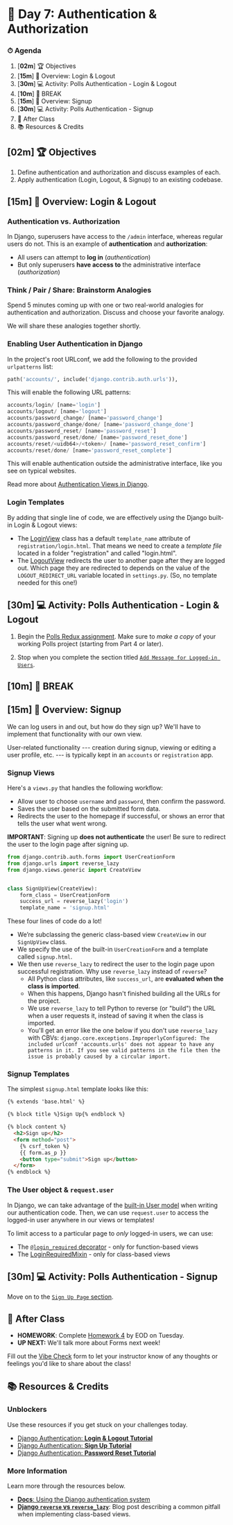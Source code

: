# 📜 Day 7: Authentication & Authorization

### ⏱ Agenda

1. [**02m**] 🏆 Objectives
1. [**15m**] 📖 Overview: Login & Logout
1. [**30m**] 💻 Activity: Polls Authentication - Login & Logout
1. [**10m**] 🌴 BREAK
1. [**15m**] 📖 Overview: Signup
1. [**30m**] 💻 Activity: Polls Authentication - Signup
1. 🌃 After Class
1. 📚 Resources & Credits

## [**02m**] 🏆 Objectives

1. Define authentication and authorization and discuss examples of each.
1. Apply authentication (Login, Logout, & Signup) to an existing codebase.

## [**15m**] 📖 Overview: Login & Logout

### Authentication vs. Authorization

In Django, superusers have access to the `/admin` interface, whereas regular users do not. This is an example of **authentication** and **authorization**:

- All users can attempt to **log in** (*authentication*)
- But only superusers **have access to** the administrative interface (*authorization*)

### Think / Pair / Share: Brainstorm Analogies

Spend 5 minutes coming up with one or two real-world analogies for authentication and authorization. Discuss and choose your favorite analogy.

We will share these analogies together shortly.

### Enabling User Authentication in Django

<!-- NOTE: add section on request.user -->

In the project's root URLconf, we add the following to the provided `urlpatterns` list:

```python
path('accounts/', include('django.contrib.auth.urls')),
```

This will enable the following URL patterns:

```python
accounts/login/ [name='login']
accounts/logout/ [name='logout']
accounts/password_change/ [name='password_change']
accounts/password_change/done/ [name='password_change_done']
accounts/password_reset/ [name='password_reset']
accounts/password_reset/done/ [name='password_reset_done']
accounts/reset/<uidb64>/<token>/ [name='password_reset_confirm']
accounts/reset/done/ [name='password_reset_complete']
```

This will enable authentication outside the administrative interface, like you see on typical websites.

Read more about [Authentication Views in Django](https://docs.djangoproject.com/en/2.2/topics/auth/default/#module-django.contrib.auth.views).

### Login Templates

By adding that single line of code, we are effectively _using_ the Django built-in Login & Logout views:

- The [LoginView](https://github.com/django/django/blob/master/django/contrib/auth/views.py#L40) class has a default `template_name` attribute of `registration/login.html`. That means we need to create a _template file_ located in a folder "registration" and called "login.html".
- The [LogoutView](https://github.com/django/django/blob/master/django/contrib/auth/views.py#L107) redirects the user to another page after they are logged out. Which page they are redirected to depends on the value of the `LOGOUT_REDIRECT_URL` variable located in `settings.py`. (So, no template needed for this one!)

## [**30m**] 💻 Activity: Polls Authentication - Login & Logout

1. Begin the [Polls Redux assignment](Projects/04-polls-redux). Make sure to _make a copy_ of your working Polls project (starting from Part 4 or later).

2. Stop when you complete the section titled [`Add Message for Logged-in Users`](Projects/04-polls-redux?id=add-message-for-logged-in-users-10-points).

## [**10m**] 🌴 BREAK

## [**15m**] 📖 Overview: Signup

We can log users in and out, but how do they sign up? We'll have to implement that functionality with our own view.

User-related functionality --- creation during signup, viewing or editing a user profile, etc. ---  is typically kept in an `accounts` or `registration` app.

### Signup Views

Here's a `views.py` that handles the following workflow:

- Allow user to choose `username` and `password`, then confirm the password.
- Saves the user based on the submitted form data.
- Redirects the user to the homepage if successful, or shows an error that tells the user what went wrong.

**IMPORTANT**: Signing up **does not authenticate** the user! Be sure to redirect the user to the login page after signing up.

```python
from django.contrib.auth.forms import UserCreationForm
from django.urls import reverse_lazy
from django.views.generic import CreateView


class SignUpView(CreateView):
    form_class = UserCreationForm
    success_url = reverse_lazy('login')
    template_name = 'signup.html'
```

These four lines of code do a lot!

- We’re subclassing the generic class-based view `CreateView` in our `SignUpView` class.
- We specify the use of the built-in `UserCreationForm` and a template called `signup.html`.
- We then use `reverse_lazy` to redirect the user to the login page upon successful registration. Why use `reverse_lazy` instead of `reverse`?
    - All Python class attributes, like `success_url`, are **evaluated when the class is imported**.
    - When this happens, Django hasn't finished building all the URLs for the project.
    - We use `reverse_lazy` to tell Python to reverse (or "build") the URL when a user requests it, instead of saving it when the class is imported.
    - You'll get an error like the one below if you don't use `reverse_lazy` with CBVs: `django.core.exceptions.ImproperlyConfigured: The included urlconf 'accounts.urls' does not appear to have any patterns in it. If you see valid patterns in the file then the issue is probably caused by a circular import.`

### Signup Templates

The simplest `signup.html` template looks like this:

```html
{% extends 'base.html' %}

{% block title %}Sign Up{% endblock %}

{% block content %}
  <h2>Sign up</h2>
  <form method="post">
    {% csrf_token %}
    {{ form.as_p }}
    <button type="submit">Sign up</button>
  </form>
{% endblock %}
```

### The User object & `request.user`

In Django, we can take advantage of the [built-in User model](https://docs.djangoproject.com/en/3.0/ref/contrib/auth/#user-model) when writing our authentication code. Then, we can use `request.user` to access the logged-in user anywhere in our views or templates!

To limit access to a particular page to _only_ logged-in users, we can use:

- The [`@login_required` decorator](https://docs.djangoproject.com/en/3.0/topics/auth/default/#the-login-required-decorator) - only for function-based views
- The [LoginRequiredMixin](https://docs.djangoproject.com/en/3.0/topics/auth/default/#the-loginrequired-mixin) - only for class-based views

## [**30m**] 💻 Activity: Polls Authentication - Signup

Move on to the [`Sign Up Page` section](Projects/04-polls-redux?id=sign-up-page-10-points).

## 🌃 After Class

- **HOMEWORK**: Complete [Homework 4](Projects/04-polls-redux) by EOD on Tuesday.
- **UP NEXT:** We'll talk more about Forms next week!

Fill out the [Vibe Check](https://make.sc/bew1.2-vibe-check) form to let your instructor know of any thoughts or feelings you'd like to share about the class!

## 📚 Resources & Credits

### Unblockers

Use these resources if you get stuck on your challenges today.

- [Django Authentication: **Login & Logout Tutorial**](https://wsvincent.com/django-user-authentication-tutorial-login-and-logout/)
- [Django Authentication: **Sign Up Tutorial**](https://wsvincent.com/django-user-authentication-tutorial-signup/)
- [Django Authentication: **Password Reset Tutorial**](https://wsvincent.com/django-user-authentication-tutorial-password-reset/)

### More Information

Learn more through the resources below.

- [**Docs**: Using the Django authentication system](https://docs.djangoproject.com/en/2.2/topics/auth/default/)
- [**Django `reverse` vs `reverse_lazy`**](http://cheng.logdown.com/posts/2015/05/25/django-reverse-vs-reverse-lazy): Blog post describing a common pitfall when implementing class-based views.

